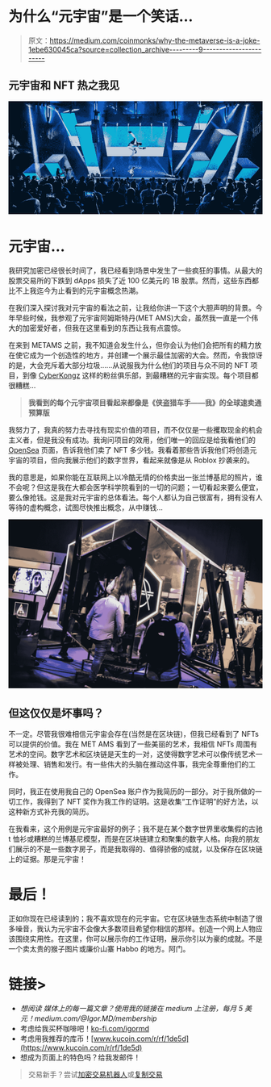 # 为什么“元宇宙”是一个笑话…

> 原文：<https://medium.com/coinmonks/why-the-metaverse-is-a-joke-1ebe630045ca?source=collection_archive---------9----------------------->

## 元宇宙和 NFT 热之我见

![](img/2c49672ef1a527000343468143284346.png)

# 元宇宙…

我研究加密已经很长时间了，我已经看到场景中发生了一些疯狂的事情。从最大的股票交易所的下跌到 dApps 损失了近 100 亿美元的 1B 股票。然而，这些东西都比不上我迄今为止看到的元宇宙概念热潮。

在我们深入探讨我对元宇宙的看法之前，让我给你讲一下这个大胆声明的背景。今年早些时候，我参观了元宇宙阿姆斯特丹(MET AMS)大会，虽然我一直是一个伟大的加密爱好者，但我在这里看到的东西让我有点震惊。

在来到 METAMS 之前，我不知道会发生什么，但你会认为他们会把所有的精力放在使它成为一个创造性的地方，并创建一个展示最佳加密的大会。然而，令我惊讶的是，大会充斥着大部分垃圾……从说服我为什么他们的项目与众不同的 NFT 项目，到像 [CyberKongz](https://medium.com/u/ea706ca2dde1?source=post_page-----1ebe630045ca--------------------------------) 这样的粉丝俱乐部，到最糟糕的元宇宙实现。每个项目都很糟糕…

> **我看到的每个元宇宙项目看起来都像是《侠盗猎车手——我》的全球速卖通预算版**

我努力了，我真的努力去寻找有现实价值的项目，而不仅仅是一些攫取现金的机会主义者，但是我没有成功。我询问项目的效用，他们唯一的回应是给我看他们的 [OpenSea](https://medium.com/u/f0501554b76a?source=post_page-----1ebe630045ca--------------------------------) 页面，告诉我他们卖了 NFT 多少钱。我看着那些告诉我他们将创造元宇宙的项目，但向我展示他们的数字世界，看起来就像是从 Roblox 抄袭来的。

我的意思是，如果你能在互联网上以冷酷无情的价格卖出一张兰博基尼的照片，谁不会呢？但这是我在大都会医学科学院看到的一切的问题；一切看起来要么便宜，要么像抢钱。这是我对元宇宙的总体看法。每个人都认为自己很富有，拥有没有人等待的虚构概念，试图尽快推出概念，从中赚钱…

![](img/f5b9847ecad630e8201ff45924271775.png)

## 但这仅仅是坏事吗？

不一定。尽管我很难相信元宇宙会存在(当然是在区块链)，但我已经看到了 NFTs 可以提供的价值。我在 MET AMS 看到了一些美丽的艺术，我相信 NFTs 周围有艺术的空间。数字艺术和区块链是天生的一对，这使得数字艺术可以像传统艺术一样被处理、销售和发行。有一些伟大的头脑在推动这件事，我完全尊重他们的工作。

同时，我正在使用我自己的 OpenSea 账户作为我简历的一部分。对于我所做的一切工作，我得到了 NFT 奖作为我工作的证明。这是收集“工作证明”的好方法，以这种新方式补充我的简历。

在我看来，这个用例是元宇宙最好的例子；我不是在某个数字世界里收集假的古驰 t 恤衫或糟糕的兰博基尼模型，而是在区块链建立和聚集的数字人格。向我的朋友们展示的不是一些数字房子，而是我取得的、值得骄傲的成就，以及保存在区块链上的证据。那是元宇宙！

# 最后！

正如你现在已经读到的；我不喜欢现在的元宇宙。它在区块链生态系统中制造了很多噪音，我认为元宇宙不会像大多数项目希望你相信的那样。创造一个网上人物应该围绕实用性。在这里，你可以展示你的工作证明，展示你引以为豪的成就。不是一个卖太贵的猴子图片或廉价山寨 Habbo 的地方。阿门。

# 链接>

*   *想阅读* *媒体上的每一篇文章？使用我的链接在 medium 上注册，每月 5 美元！medium.com/@Igor.MD/membership*
*   考虑给我买杯咖啡吧！[ko-fi.com/igormd](https://ko-fi.com/igormd)
*   考虑用我推荐的库币！[www.kucoin.com/r/rf/1de5d](https://www.kucoin.com/r/rf/1de5d)
*   想成为页面上的特色吗？给我发邮件！

> 交易新手？尝试[加密交易机器人](/coinmonks/crypto-trading-bot-c2ffce8acb2a)或[复制交易](/coinmonks/top-10-crypto-copy-trading-platforms-for-beginners-d0c37c7d698c)